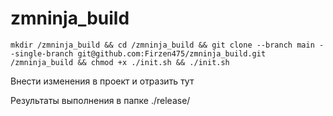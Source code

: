 # zmninja_build

`mkdir /zmninja_build && cd /zmninja_build && git clone --branch main --single-branch git@github.com:Firzen475/zmninja_build.git /zmninja_build && chmod +x ./init.sh && ./init.sh`

Внести изменения в проект и отразить тут

Результаты выполнения в папке ./release/
